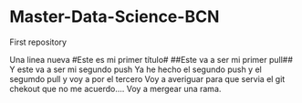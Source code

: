 # Master-Data-Science-BCN
First repository

Una linea nueva
#Este es mi primer título#
##Este va a ser mi primer pull##
Y este va a ser mi segundo push
Ya he hecho el segundo push y el segumdo pull y voy a por el tercero
Voy a averiguar para que servia el git chekout que no me acuerdo....
 Voy a mergear una rama.
